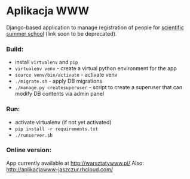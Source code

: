 Aplikacja WWW
=============

Django-based application to manage registration of people for [scientific summer school](http://warsztatywww.wikidot.com/) (link soon to be deprecated).

### Build:
- install `virtualenv` and `pip`
- `virtualenv venv` - create a virtual python environment for the app
- `source venv/bin/activate` - activate venv
- `./migrate.sh` - apply DB migrations
- `./manage.py createsuperuser` - script to create a superuser that can modify DB contents via admin panel

### Run:
- activate virtualenv (if not yet activated)
- `pip install -r requirements.txt`
- `./runserver.sh`

### Online version:
App currently available at http://warsztatywww.pl/
Also: http://aplikacjawww-jaszczur.rhcloud.com/
